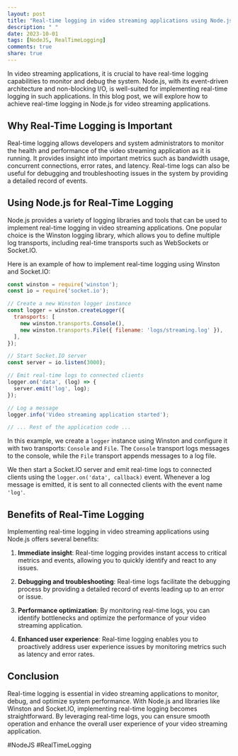 ```yaml
---
layout: post
title: "Real-time logging in video streaming applications using Node.js"
description: " "
date: 2023-10-01
tags: [NodeJS, RealTimeLogging]
comments: true
share: true
---
```


In video streaming applications, it is crucial to have real-time logging capabilities to monitor and debug the system. Node.js, with its event-driven architecture and non-blocking I/O, is well-suited for implementing real-time logging in such applications. In this blog post, we will explore how to achieve real-time logging in Node.js for video streaming applications.

## Why Real-Time Logging is Important

Real-time logging allows developers and system administrators to monitor the health and performance of the video streaming application as it is running. It provides insight into important metrics such as bandwidth usage, concurrent connections, error rates, and latency. Real-time logs can also be useful for debugging and troubleshooting issues in the system by providing a detailed record of events.

## Using Node.js for Real-Time Logging

Node.js provides a variety of logging libraries and tools that can be used to implement real-time logging in video streaming applications. One popular choice is the Winston logging library, which allows you to define multiple log transports, including real-time transports such as WebSockets or Socket.IO.

Here is an example of how to implement real-time logging using Winston and Socket.IO:

```javascript
const winston = require('winston');
const io = require('socket.io');

// Create a new Winston logger instance
const logger = winston.createLogger({
  transports: [
    new winston.transports.Console(),
    new winston.transports.File({ filename: 'logs/streaming.log' }),
  ],
});

// Start Socket.IO server
const server = io.listen(3000);

// Emit real-time logs to connected clients
logger.on('data', (log) => {
  server.emit('log', log);
});

// Log a message
logger.info('Video streaming application started');

// ... Rest of the application code ...
```

In this example, we create a `logger` instance using Winston and configure it with two transports: `Console` and `File`. The `Console` transport logs messages to the console, while the `File` transport appends messages to a log file.

We then start a Socket.IO server and emit real-time logs to connected clients using the `logger.on('data', callback)` event. Whenever a log message is emitted, it is sent to all connected clients with the event name `'log'`.

## Benefits of Real-Time Logging

Implementing real-time logging in video streaming applications using Node.js offers several benefits:

1. **Immediate insight**: Real-time logging provides instant access to critical metrics and events, allowing you to quickly identify and react to any issues.

2. **Debugging and troubleshooting**: Real-time logs facilitate the debugging process by providing a detailed record of events leading up to an error or issue.

3. **Performance optimization**: By monitoring real-time logs, you can identify bottlenecks and optimize the performance of your video streaming application.

4. **Enhanced user experience**: Real-time logging enables you to proactively address user experience issues by monitoring metrics such as latency and error rates.

## Conclusion

Real-time logging is essential in video streaming applications to monitor, debug, and optimize system performance. With Node.js and libraries like Winston and Socket.IO, implementing real-time logging becomes straightforward. By leveraging real-time logs, you can ensure smooth operation and enhance the overall user experience of your video streaming application.

#NodeJS #RealTimeLogging